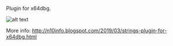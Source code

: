 Plugin for x64dbg.

![alt text](https://github.com/horsicq/stringsx64dbg/blob/master/screenshot.jpg "Screenshot")

More info: http://n10info.blogspot.com/2019/03/strings-plugin-for-x64dbg.html

